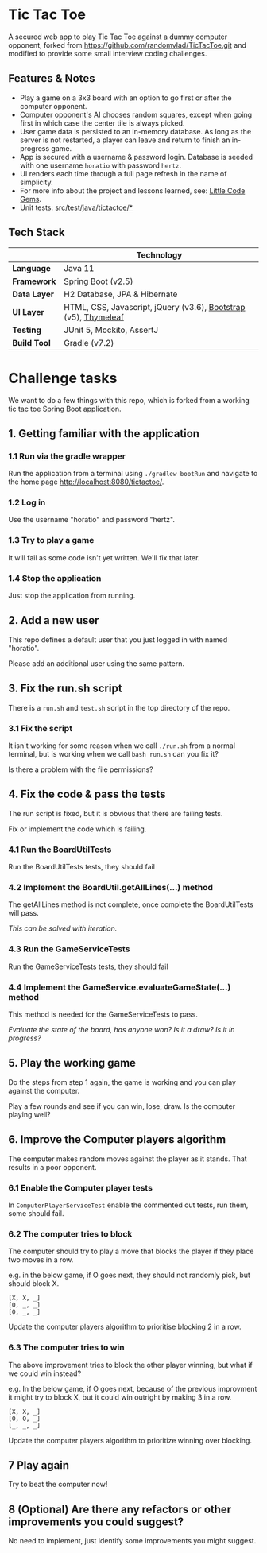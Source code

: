 # Tic Tac Toe

A secured web app to play Tic Tac Toe against a dummy computer opponent, forked from https://github.com/randomvlad/TicTacToe.git and modified to provide some small interview coding challenges.

## Features & Notes
* Play a game on a 3x3 board with an option to go first or after the computer opponent.
* Computer opponent's AI chooses random squares, except when going first in which case the center tile is always picked.
* User game data is persisted to an in-memory database. As long as the server is not restarted, a player can leave and return to finish an in-progress game.  
* App is secured with a username & password login. Database is seeded with one username `horatio` with password `hertz`.
* UI renders each time through a full page refresh in the name of simplicity.
* For more info about the project and lessons learned, see: [Little Code Gems](docs/code-gems.md).
* Unit tests: [src/test/java/tictactoe/*](src/test/java/tictactoe)

## Tech Stack
| | Technology |
|---|---|
| __Language__ | Java 11 |
| __Framework__ | Spring Boot (v2.5) |
| __Data Layer__ | H2 Database, JPA & Hibernate | 
| __UI Layer__ | HTML, CSS, Javascript, jQuery (v3.6), [Bootstrap](https://getbootstrap.com/) (v5), [Thymeleaf](http://www.thymeleaf.org/) |
| __Testing__ | JUnit 5, Mockito, AssertJ |
| __Build Tool__ | Gradle (v7.2) |


# Challenge tasks

We want to do a few things with this repo, which is forked from a working tic tac toe Spring Boot application.

## 1. Getting familiar with the application

### 1.1 Run via the gradle wrapper
Run the application from a terminal using `./gradlew bootRun` and navigate to the home page [http://localhost:8080/tictactoe/](http://localhost:8080/tictactoe/).

### 1.2 Log in
Use the username "horatio" and password "hertz".

### 1.3 Try to play a game
It will fail as some code isn't yet written. We'll fix that later.

### 1.4 Stop the application
Just stop the application from running.

## 2. Add a new user

This repo defines a default user that you just logged in with named "horatio".

Please add an additional user using the same pattern.

## 3. Fix the run.sh script

There is a `run.sh` and `test.sh` script in the top directory of the repo.

### 3.1 Fix the script
It isn't working for some reason when we call `./run.sh` from a normal terminal, but is working when we call `bash run.sh` can you fix it?

Is there a problem with the file permissions?

## 4. Fix the code & pass the tests

The run script is fixed, but it is obvious that there are failing tests.

Fix or implement the code which is failing.

### 4.1 Run the BoardUtilTests
Run the BoardUtilTests tests, they should fail

### 4.2 Implement the BoardUtil.getAllLines(...) method
The getAllLines method is not complete, once complete the BoardUtilTests will pass.

_This can be solved with iteration._

### 4.3 Run the GameServiceTests
Run the GameServiceTests tests, they should fail

### 4.4 Implement the GameService.evaluateGameState(...) method
This method is needed for the GameServiceTests to pass.

_Evaluate the state of the board, has anyone won? Is it a draw? Is it in progress?_

## 5. Play the working game
Do the steps from step 1 again, the game is working and you can play against the computer.

Play a few rounds and see if you can win, lose, draw. Is the computer playing well?

## 6. Improve the Computer players algorithm

The computer makes random moves against the player as it stands. That results in a poor opponent.

### 6.1 Enable the Computer player tests

In `ComputerPlayerServiceTest` enable the commented out tests, run them, some should fail.

### 6.2 The computer tries to block

The computer should try to play a move that blocks the player if they place two moves in a row.

e.g. in the below game, if O goes next, they should not randomly pick, but should block X.

```
[X, X, _]
[O, _, _]
[O, _, _]
```

Update the computer players algorithm to prioritise blocking 2 in a row.

### 6.3 The computer tries to win

The above improvement tries to block the other player winning, but what if we could win instead?

e.g. In the below game, if O goes next, because of the previous improvment it might try to block X, but it could win outright by making 3 in a row.

```
[X, X, _]
[O, O, _]
[_, _, _]
```

Update the computer players algorithm to prioritize winning over blocking.

## 7 Play again

Try to beat the computer now!

## 8 (Optional) Are there any refactors or other improvements you could suggest?

No need to implement, just identify some improvements you might suggest.
